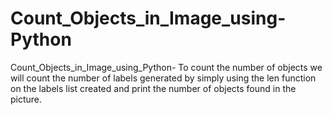 # Count_Objects_in_Image_using-Python
Count_Objects_in_Image_using_Python- To count the number of objects we will count the number of labels generated by simply using the len function on the labels list created and print the number of objects found in the picture.

